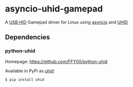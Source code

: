 # asyncio-uhid-gamepad #

A [USB HID](https://www.usb.org/hid) Gamepad driver for Linux using
[asyncio](https://docs.python.org/3/library/asyncio.html) and
[UHID](https://www.kernel.org/doc/html/latest/hid/uhid.html)

## Dependencies ##

### python-uhid ###

Homepage: https://github.com/FFY00/python-uhid

Available in PyPi as [uhid](https://pypi.org/project/uhid/):
```shell
$ pip install uhid
```
